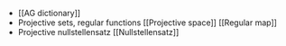 - [[AG dictionary]]
- Projective sets, regular functions [[Projective space]] [[Regular map]]
- Projective nullstellensatz [[Nullstellensatz]]